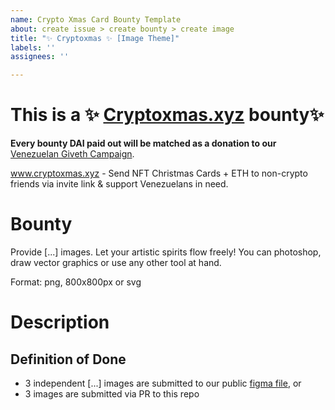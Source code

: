 ```yaml
---
name: Crypto Xmas Card Bounty Template
about: create issue > create bounty > create image
title: "✨ Cryptoxmas ✨ [Image Theme]"
labels: ''
assignees: ''

---
```


# This is a ✨ [Cryptoxmas.xyz](https://cryptoxmas.xyz/) bounty✨
**Every bounty DAI paid out will be matched as a donation to our** [Venezuelan Giveth Campaign](https://beta.giveth.io/campaigns/5c0e84ea06392d786b64d484).

www.cryptoxmas.xyz - Send NFT Christmas Cards + ETH to non-crypto friends via invite link & support Venezuelans in need.

# Bounty

Provide [...] images. Let your artistic spirits flow freely! You can photoshop, draw vector graphics or use any other tool at hand.

Format: png, 800x800px or svg

# Description

## Definition of Done

- 3 independent [...] images are submitted to our public [figma file](https://www.figma.com/file/VocNnEyi5YxH7ZcXT7YLcAkN/Workplace-for-NFT-artists?node-id=1%3A115), or
- 3 images are submitted via PR to this repo
